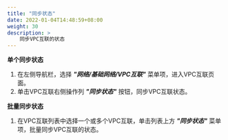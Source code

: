 ```yaml
---
title: "同步状态"
date: 2022-01-04T14:48:59+08:00
weight: 30
description: >
    同步VPC互联的状态
---
```



**单个同步状态**

1. 在左侧导航栏，选择 **_"网络/基础网络/VPC互联"_** 菜单项，进入VPC互联页面。
2. 单击VPC互联右侧操作列 **_"同步状态"_** 按钮，同步VPC互联状态。

**批量同步状态**

1. 在VPC互联列表中选择一个或多个VPC互联，单击列表上方  **_"同步状态"_** 菜单项，批量同步VPC互联的状态。